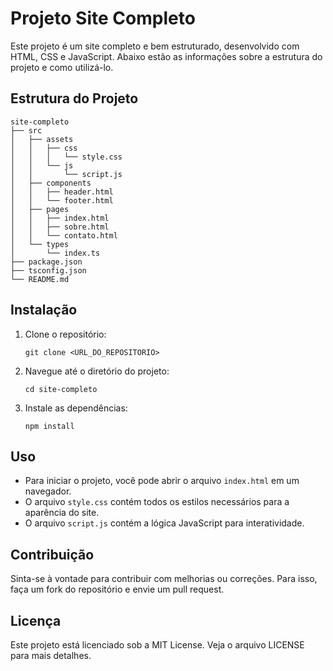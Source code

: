 # Projeto Site Completo

Este projeto é um site completo e bem estruturado, desenvolvido com HTML, CSS e JavaScript. Abaixo estão as informações sobre a estrutura do projeto e como utilizá-lo.

## Estrutura do Projeto

```
site-completo
├── src
│   ├── assets
│   │   ├── css
│   │   │   └── style.css
│   │   └── js
│   │       └── script.js
│   ├── components
│   │   ├── header.html
│   │   └── footer.html
│   ├── pages
│   │   ├── index.html
│   │   ├── sobre.html
│   │   └── contato.html
│   └── types
│       └── index.ts
├── package.json
├── tsconfig.json
└── README.md
```

## Instalação

1. Clone o repositório:
   ```
   git clone <URL_DO_REPOSITORIO>
   ```

2. Navegue até o diretório do projeto:
   ```
   cd site-completo
   ```

3. Instale as dependências:
   ```
   npm install
   ```

## Uso

- Para iniciar o projeto, você pode abrir o arquivo `index.html` em um navegador.
- O arquivo `style.css` contém todos os estilos necessários para a aparência do site.
- O arquivo `script.js` contém a lógica JavaScript para interatividade.

## Contribuição

Sinta-se à vontade para contribuir com melhorias ou correções. Para isso, faça um fork do repositório e envie um pull request.

## Licença

Este projeto está licenciado sob a MIT License. Veja o arquivo LICENSE para mais detalhes.